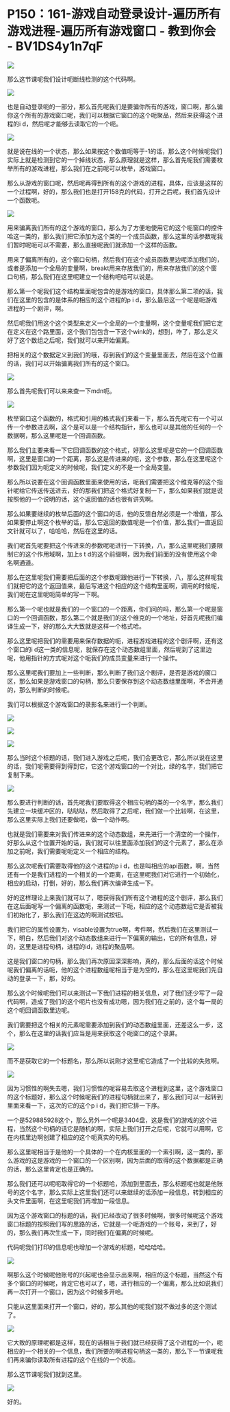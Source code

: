 # P150：161-游戏自动登录设计-遍历所有游戏进程-遍历所有游戏窗口 - 教到你会 - BV1DS4y1n7qF

![](img/129d43d0dfddd0d760b876f0b02b4a1a_0.png)

那么这节课呢我们设计呃断线检测的这个代码啊。

![](img/129d43d0dfddd0d760b876f0b02b4a1a_2.png)

也是自动登录呃的一部分，那么首先呢我们是要骗你所有的游戏，窗口啊，那么骗你这个所有的游戏窗口呢，我们可以根据它窗口的这个呃聚品，然后来获得这个进程的i d，然后呢才能够去读取它的一个呃。



![](img/129d43d0dfddd0d760b876f0b02b4a1a_4.png)

就是说在线的一个状态，那么如果按这个数值呃等于-1的话，那么这个时候呢我们实际上就是检测到它的一个掉线状态，那么原理就是这样，那么首先呢我们需要枚举所有的游戏进程，那么我们在之前呢可以枚举，游戏窗口。

那么从游戏的窗口呢，然后呢再得到所有的这个游戏的进程，具体，应该是这样的一个过程啊，好的，那么我们也是打开158克的代码，打开之后呢，我们首先设计一个函数呃。



![](img/129d43d0dfddd0d760b876f0b02b4a1a_6.png)

用来骗离我们所有的这个游戏的窗口，那么为了方便地使用它的这个呃窗口的控件哈这一类的，那么我们把它添加为这个类的一个成员函数，那么这里的话参数呢我们暂时呢呃可以不需要，那么直接呢我们就添加一个这样的函数。

用来了偏离所有的，这个窗口句柄，然后我们在这个成员函数里边呢添加我们的，或者是添加一个全局的变量啊，breakt用来存放我们的，用来存放我们的这个窗口句柄，那么我们在这里呢建立一个结构吧哈可以说是。

那么第一个呢我们这个结构里面呢包含的是游戏的窗口，具体那么第二项的话，我们在这里的包含的是体系的相应的这个进程的p i d，那么最后这一个呢是呃游戏进程的一个剧评，啊。

然后呢我们用这个这个类型来定义一个全局的一个变量啊，这个变量呢我们把它定在定义在这个路里面，这个我们包包含一下这个wink的，想到，咋了，那么定义好了这个数组之后呢，我们就可以来开始偏离。

把相关的这个数据定义到我们的哦，存到我们的这个变量里面去，然后在这个位置的话，我们可以开始骗离我们所有的这个窗口。



![](img/129d43d0dfddd0d760b876f0b02b4a1a_8.png)

那么首先呢我们可以来来查一下mdn呃。

![](img/129d43d0dfddd0d760b876f0b02b4a1a_10.png)

枚举窗口这个函数的，格式和引用的格式我们来看一下，那么首先呢它有一个可以传一个参数进去啊，这个是可以是一个结构指针，那么也可以是其他的任何的一个数据啊，那么这里呢是一个回调函数。

那么我们主要来看一下它回调函数的这个格式，好那么这里呢是它的一个回调函数啊，这里是窗口的一个距离，那么这是传进来的呃，这个参数，那么在这里呢这个参数我们因为呃定义的时候呢，我们定义的不是一个全局变量。

那么所以说要在这个回调函数里面来使用的话，呃我们需要把这个维克等的这个指针呢给它传送传送进去，好的那我们把这个格式好复制一下，那么如果我们就是说按照他的一个说明的话，这个返回值的话也很有讲究啊。

那么如果要继续的枚举后面的这个窗口的话，他的反馈自然必须是一个增值，那么如果要停止啊这个枚举的话，那么它返回的数值呢是一个价值，那么我们一直返回文针就可以了，哈哈哈，然后在这里的话。

我们呢首先呢要把这个传进来的参数呢呃进行一下转换，八，那么这里呢我们要限制它的这个作用域啊，加上s t d的这个前缀啊，因为我们前面的没有使用这个命名啊通道。

那么在这里呢我们需要把后面的这个参数呢跟他进行一下转换，八，那么这样呢我们就把它的这个返回值来，最后写进这个相应的这个结构里面啊，调用的时候呢，我们呢在这里呢呃简单的写一下啊。

那么第一个呢也就是我们的一个窗口的一个距离，你们问的吗，那么第一个呢是窗口的一个回调函数，那么第二个就是我们的这个维克的一个地址，好首先呢我们编译生成一下，好的那么大大致就是这样一个格式哈。

那么这里呢把我们的需要用来保存数据的呃，进程游戏进程的这个剧评啊，还有这个窗口的i d这一类的信息呢，就保存在这个动态数组里面，然后呢到了这里边呢，他用指针的方式呢对这个呃我们的成员变量来进行一个操作。

那么这里呢我们要加上一些判断，那么判断了我们这个剧评，是否是游戏的窗口区，那么如果是游戏窗口的句柄，那么只要保存到这个动态数组里面啊，不会开通的，那么判断的时候呢。

我们可以根据这个游戏窗口的录影名来进行一个判断。

![](img/129d43d0dfddd0d760b876f0b02b4a1a_12.png)

![](img/129d43d0dfddd0d760b876f0b02b4a1a_13.png)

![](img/129d43d0dfddd0d760b876f0b02b4a1a_14.png)

那么当时这个标题的话，我们进入游戏之后呢，我们会更改它，那么所以说在这里的话，我们呢需要得到得到它，它这个游戏窗口的一个对比，绿的名字，我们把它复制下来。



![](img/129d43d0dfddd0d760b876f0b02b4a1a_16.png)

那么要进行判断的话，首先呢我们要取得这个相应句柄的类的一个名字，那么我们先建立一块缓冲区的，哒哒哒，然后取得了之后呢，我们做一个比较啊，在这里，那么这里实际上我们还要做呃，做一个动作啊。

也就是我们需要来对我们传进来的这个动态数组，来先进行一个清空的一个操作，好那么从这个位置开始的话，我们就可以往里面添加我们的这个元素了，那么在添加之前呢，我们需要呢呃定义一个相应的结构。

那么这次呢我们需要取得他的这个进程的p i d，也是叫相应的api函数，啊，当然还有一个是我们进程的一个相关的一个距离，在这里呢我们对它进行一个初始化，相应的启动，打倒，好的，那么我们再次编译生成一下。

好的这样理论上来我们就可以了，嗯获得我们所有这个进程的这个剧评，那么我们在这后面呢写一个偏离的函数呃，来测试一下呃，相应的这个动态数组它是否被我们初始化了，那么我们在这边的啊测试按钮。

我们把它的属性设置为，visable设置为true啊，考件啊，然后我们在这里测试一下，明白，然后我们对这个动态数组来进行一下偏离的输出，它的所有信息，好的，这里是进程句柄，进程的id，进程的聚品啊。

这是我们窗口的句柄，那么我们再次原因深深影响，真的，那么后面的话这个时候呢我们偏离的话呃，他的这个进程数组呢相当于是为空的，那么在这里呢我们先自动的登录一下，那，好的。

那么这个时候呢我们可以来测试一下我们进程的相关信息，对了我们还少写了一段代码啊，造成了我们的这个呃片也没有成功嗯，因为我们在之前的，这个每一局的这个呃回调函数里边呢。

我们需要把这个相关的元素呢需要添加到我们的动态数组里面，还差这么一步，这个，那么在这里的话我们应当是用来获取这个呃窗口的这个录屏。



![](img/129d43d0dfddd0d760b876f0b02b4a1a_18.png)

而不是获取它的一个标题名，那么所以说刚才这里呢它造成了一个比较的失败啊。

![](img/129d43d0dfddd0d760b876f0b02b4a1a_20.png)

因为习惯性的啊失去嗯，我们习惯性的呢容易去取这个进程到这里，这个游戏窗口的这个标题好，那么这个时候呢我们的进程句柄就出来了，那么我们可以一起转到里面来看一下，这次的它的这个p i d，我们把它排一下序。

一个是529885928这个，那么另外一个呢是3404盘，这是我们的游戏的这个进程，当然这个句柄的话它是随机的啊，实际上我们打开之后呢，它就可以用啊，它在内核里边啊创建了相应的这个呃真实的句柄。

那么这里呢相当于是他的一个具体的一个在内核里面的一个索引啊，这一类的，那么游戏的这是游戏的一个窗口的一个区别啊，因为后面的取得的这个数据都是正确的话，那么这里肯定也是正确的。

那么我们还可以呢呃取得它的一个标题哈，添加到里面去，那么标题呢也就是他账号的这个名字，那么实际上这里我们还可以来继续的话添加一段信息，转到相应的头文件里面啊，在这里呢我们再增加一段信息。

因为这个游戏窗口的标题的话，我们已经改动了很多时候啊，很多时候呢这个游戏窗口标题的按照我们写的思路的话，它就是一个呃游戏的一个账号，来到了，好的，那么我们再次生成一下，同时我们在偏离的时候呢。

代码呢我们打印的信息呢也增加一个游戏的标题，哈哈哈哈。

![](img/129d43d0dfddd0d760b876f0b02b4a1a_22.png)

啊那么这个时候呢他账号的兴起呢也会显示出来啊，相应的这个标题，当然这个有多个窗口的时候呢，肯定它也可以了，嗯，进行相应的一个偏离，那么比如说我们再一次打开一个窗口，因为这个时候多开哈。

只能从这里面来打开一个窗口，好的，那么其他的呢我们就不做过多的这个测试了。

![](img/129d43d0dfddd0d760b876f0b02b4a1a_24.png)

它大致的原理呢都是这样，现在的话相当于我们就已经获得了这个进程的一个，呃相应的一个相关的一个信息，我们所要的啊进程句柄这一类的，那么下一节课呢我们再来骗你读取所有进程的这个在线的一个状态。

那么这节课呢我们就到这里。

![](img/129d43d0dfddd0d760b876f0b02b4a1a_26.png)

好的。